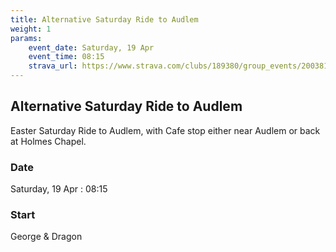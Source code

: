 ```yaml
---
title: Alternative Saturday Ride to Audlem
weight: 1
params:
    event_date: Saturday, 19 Apr
    event_time: 08:15
    strava_url: https://www.strava.com/clubs/189380/group_events/2003817
---
```


## Alternative Saturday Ride to Audlem 

Easter Saturday Ride to Audlem, with Cafe stop either near Audlem or back at Holmes Chapel.

### Date

Saturday, 19 Apr : 08:15

### Start

George &amp; Dragon


